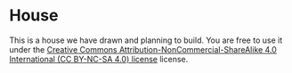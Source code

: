 # House #
This is a house we have drawn and planning to build. You are free to use it under the [Creative Commons Attribution-NonCommercial-ShareAlike 4.0 International (CC BY-NC-SA 4.0) license](https://creativecommons.org/licenses/by-nc-sa/4.0/legalcode) license.
